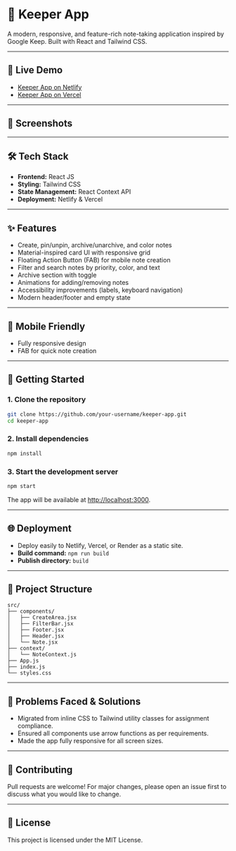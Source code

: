 # 📝 Keeper App

A modern, responsive, and feature-rich note-taking application inspired by Google Keep. Built with React and Tailwind CSS.

---

## 🚀 Live Demo
- [Keeper App on Netlify](https://playful-arithmetic-34f832.netlify.app/)
- [Keeper App on Vercel](https://as-eight-iota.vercel.app)

---

## 📸 Screenshots
<!-- Add screenshots here if available -->

---

## 🛠️ Tech Stack
- **Frontend:** React JS
- **Styling:** Tailwind CSS
- **State Management:** React Context API
- **Deployment:** Netlify & Vercel

---

## ✨ Features
- Create, pin/unpin, archive/unarchive, and color notes
- Material-inspired card UI with responsive grid
- Floating Action Button (FAB) for mobile note creation
- Filter and search notes by priority, color, and text
- Archive section with toggle
- Animations for adding/removing notes
- Accessibility improvements (labels, keyboard navigation)
- Modern header/footer and empty state

---

## 📱 Mobile Friendly
- Fully responsive design
- FAB for quick note creation

---

## 🚦 Getting Started

### 1. Clone the repository
```bash
git clone https://github.com/your-username/keeper-app.git
cd keeper-app
```

### 2. Install dependencies
```bash
npm install
```

### 3. Start the development server
```bash
npm start
```

The app will be available at [http://localhost:3000](http://localhost:3000).

---

## 🌐 Deployment
- Deploy easily to Netlify, Vercel, or Render as a static site.
- **Build command:** `npm run build`
- **Publish directory:** `build`

---

## 📂 Project Structure
```text
src/
├── components/
│   ├── CreateArea.jsx
│   ├── FilterBar.jsx
│   ├── Footer.jsx
│   ├── Header.jsx
│   └── Note.jsx
├── context/
│   └── NoteContext.js
├── App.js
├── index.js
└── styles.css
```

---

## 🐞 Problems Faced & Solutions
- Migrated from inline CSS to Tailwind utility classes for assignment compliance.
- Ensured all components use arrow functions as per requirements.
- Made the app fully responsive for all screen sizes.

---

## 🤝 Contributing
Pull requests are welcome! For major changes, please open an issue first to discuss what you would like to change.

---

## 📄 License
This project is licensed under the MIT License. 